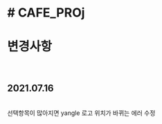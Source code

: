 <!DOCTYPE html>
<html>
  <head>
    <h1> # CAFE_PROj </h1>
  </head>
  <body>
    <h1> 변경사항 </h1>
    <br>
    <h2>2021.07.16</h2>
    <br> 선택항목이 많아지면 yangle 로고 위치가 바뀌는 에러 수정
  </body>


